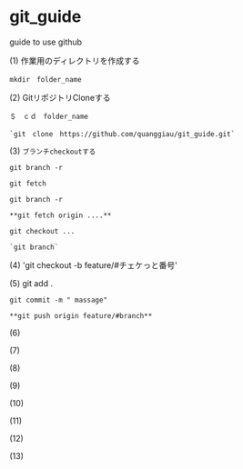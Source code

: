 # git_guide
guide to use github

(1)	作業用のディレクトリを作成する

	mkdir　folder_name
	
(2)	GitリポジトリCloneする

	＄　ｃｄ　folder_name
	
	`git　clone　https://github.com/quanggiau/git_guide.git`
	
(3)	`ブランチcheckoutする`

	git branch -r
	
	git fetch
	
	git branch -r
	
	**git fetch origin ....**
	
	git checkout ...
	
	`git branch`
	
(4)
	'git checkout -b feature/#チェケっと番号'
	
(5)
	git add .
	
	git commit -m " massage"
	
	**git push origin feature/#branch**
	
(6)

(7)

(8)

(9)

(10)

(11)

(12)

(13)

